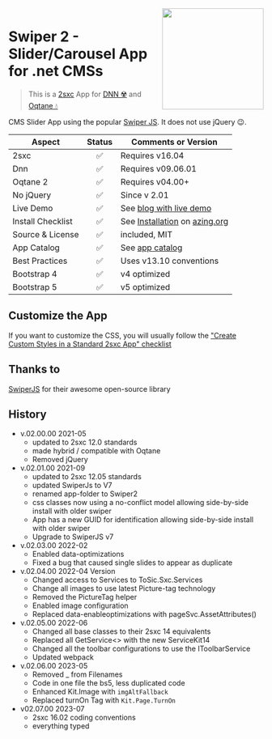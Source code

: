 <image src="app-icon.png" align="right" width="200px">

# Swiper 2 - Slider/Carousel App for .net CMSs

> This is a [2sxc](https://2sxc.org) App for [DNN ☢️](https://www.dnnsoftware.com/) and [Oqtane 💧](https://www.oqtane.org/)

CMS Slider App using the popular [Swiper JS](https://swiperjs.com/). It does not use jQuery 😉.


| Aspect              | Status | Comments or Version |
| ------------------- | :----: | ------------------- |
| 2sxc                | ✅    | Requires v16.04
| Dnn                 | ✅    | Requires v09.06.01
| Oqtane 2            | ✅    | Requires v04.00+
| No jQuery           | ✅    | Since v 2.01
| Live Demo           | ✅    | See [blog with live demo](https://2sxc.org/en/blog/post/awesome-swiper-js-slider)
| Install Checklist   | ✅    | See [Installation](https://azing.org/2sxc/r/9yfw-D1D) on [azing.org](https://azing.org/2sxc)
| Source & License    | ✅    | included, MIT
| App Catalog         | ✅    | See [app catalog](https://2sxc.org/en/apps/app/swiper-image-slider-pro-v2-with-parallax-3d-cubes-coverflow-and-more-hybrid-for-dnn-and-oqtane)
| Best Practices      | ✅    | Uses v13.10 conventions
| Bootstrap 4         | ✅    | v4 optimized
| Bootstrap 5         | ✅    | v5 optimized

## Customize the App

If you want to customize the CSS, you will usually follow the ["Create Custom Styles in a Standard 2sxc App" checklist](https://azing.org/2sxc/r/gg_aB9FD)


## Thanks to

[SwiperJS](https://swiperjs.com/) for their awesome open-source library

## History

* v.02.00.00 2021-05
  * updated to 2sxc 12.0 standards
  * made hybrid / compatible with Oqtane
  * Removed jQuery
* v.02.01.00 2021-09
  * updated to 2sxc 12.05 standards
  * updated SwiperJs to V7
  * renamed app-folder to Swiper2
  * css classes now using a no-conflict model allowing side-by-side install with older swiper
  * App has a new GUID for identification allowing side-by-side install with older swiper
  * Upgrade to SwiperJS v7
* v.02.03.00 2022-02
  * Enabled data-optimizations
  * Fixed a bug that caused single slides to appear as duplicate
* v.02.04.00 2022-04 Version
  * Changed access to Services to ToSic.Sxc.Services
  * Change all images to use latest Picture-tag technology
  * Removed the PictureTag helper
  * Enabled image configuration
  * Replaced data-enableoptimizations with pageSvc.AssetAttributes()
* v.02.05.00 2022-06
  * Changed all base classes to their 2sxc 14 equivalents
  * Replaced all GetService<> with the new ServiceKit14
  * Changed all the toolbar configurations to use the IToolbarService
  * Updated webpack
* v.02.06.00 2023-05
  * Removed _ from Filenames
  * Code in one file the bs5, less duplicated code
  * Enhanced Kit.Image with `imgAltFallback`
  * Replaced turnOn Tag with `Kit.Page.TurnOn`
* v02.07.00 2023-07
  * 2sxc 16.02 coding conventions
  * everything typed